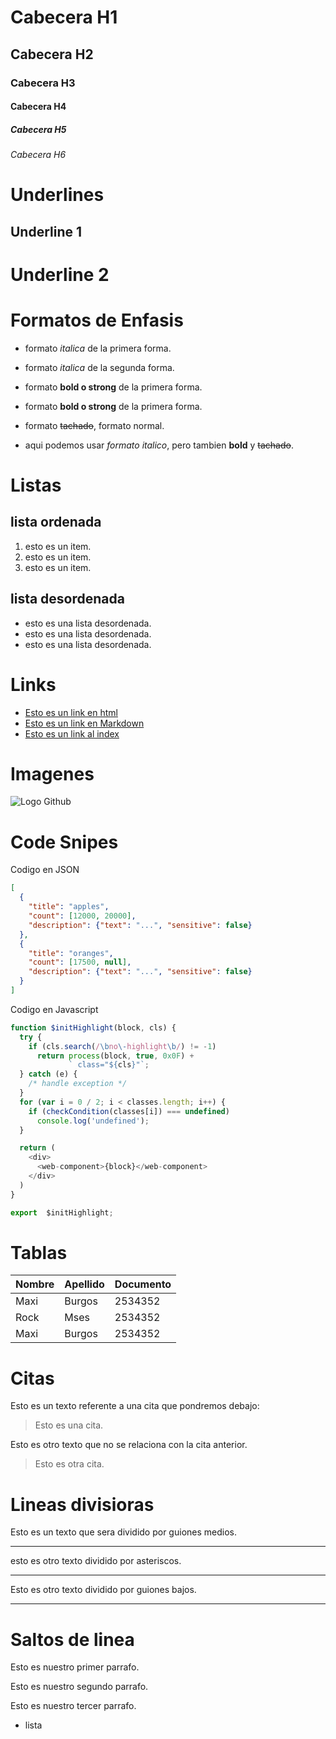 # Cabecera H1
## Cabecera H2
### Cabecera H3
#### Cabecera H4
##### Cabecera H5
###### Cabecera H6

# Underlines 
Underline 1 
------------

Underline 2
============

# Formatos de Enfasis
- formato *italica* de la primera forma.
- formato _italica_ de la segunda forma.

- formato **bold o strong** de la primera forma.
- formato __bold o strong__ de la primera forma.

- formato ~~tachado~~, formato normal.
- aqui podemos usar *formato italico*, pero tambien **bold** 
y ~~tachado~~.

# Listas

## lista ordenada

1. esto es un item.
2. esto es un item.
3. esto es un item.

## lista desordenada
- esto es una lista desordenada.
- esto es una lista desordenada.
- esto es una lista desordenada.

# Links
- <a href="http://google.com">Esto es un link en html</a>
- [Esto es un link en Markdown](http://google.com)
- [Esto es un link al index](index.html)

# Imagenes
![Logo Github](https://static.vecteezy.com/system/resources/previews/001/192/658/non_2x/cloud-computing-security-icon-png.png)


# Code Snipes
Codigo en JSON
```JSON
[
  {
    "title": "apples",
    "count": [12000, 20000],
    "description": {"text": "...", "sensitive": false}
  },
  {
    "title": "oranges",
    "count": [17500, null],
    "description": {"text": "...", "sensitive": false}
  }
]
```

Codigo en Javascript
```Javascript
function $initHighlight(block, cls) {
  try {
    if (cls.search(/\bno\-highlight\b/) != -1)
      return process(block, true, 0x0F) +
             ` class="${cls}"`;
  } catch (e) {
    /* handle exception */
  }
  for (var i = 0 / 2; i < classes.length; i++) {
    if (checkCondition(classes[i]) === undefined)
      console.log('undefined');
  }

  return (
    <div>
      <web-component>{block}</web-component>
    </div>
  )
}

export  $initHighlight;
```

# Tablas

| Nombre | Apellido | Documento |
| ------ | -------- | --------- |
| Maxi   | Burgos   | 2534352   |
| Rock   | Mses     | 2534352   |
| Maxi   | Burgos   | 2534352   |


# Citas
Esto es un texto referente a una cita que pondremos debajo:

> Esto es una cita.

Esto es otro texto que no se relaciona con la cita anterior.
>Esto es otra cita.

# Lineas divisioras

Esto es un texto que sera dividido por guiones medios.

--- 

esto es otro texto dividido por asteriscos.

***

Esto es otro texto dividido por guiones bajos.

___


# Saltos de linea

Esto es nuestro primer parrafo.

Esto es nuestro segundo parrafo.

Esto es nuestro tercer parrafo.
- lista









